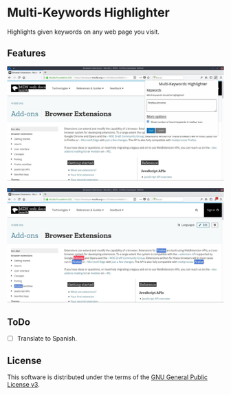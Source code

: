 # Multi-Keywords Highlighter

Highlights given keywords on any web page you visit.

## Features

![](doc/img/multi-keywords_highlighter-1.jpg)

![](doc/img/multi-keywords_highlighter-2.jpg)

## ToDo

- [ ] Translate to Spanish.

## License

This software is distributed under the terms of the [GNU General Public License v3](https://www.gnu.org/licenses/gpl-3.0.en.html).